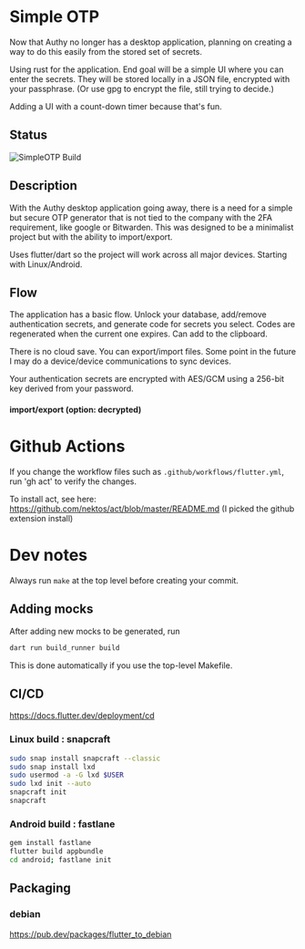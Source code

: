 # Simple OTP

Now that Authy no longer has a desktop application, planning on creating a way 
to do this easily from the stored set of secrets.

Using rust for the application. End goal will be a simple UI where you can 
enter the secrets. They will be stored locally in a JSON file, encrypted with 
your passphrase. (Or use gpg to encrypt the file, still trying to decide.)

Adding a UI with a count-down timer because that's fun.

## Status
![SimpleOTP Build](https://github.com/Simple-OTP/simple-otp/actions/workflows/simple_otp_build.yml/badge.svg)

## Description

With the Authy desktop application going away, there is a need for a
simple but secure OTP generator that is not tied to the company with
the 2FA requirement, like google or Bitwarden. This was designed to be
a minimalist project but with the ability to import/export.

Uses flutter/dart so the project will work across all major devices.
Starting with Linux/Android.

## Flow

The application has a basic flow. Unlock your database, add/remove
authentication secrets, and generate code for secrets you
select. Codes are regenerated when the current one expires. Can add to
the clipboard.

There is no cloud save. You can export/import files. Some point in the
future I may do a device/device communications to sync devices.

Your authentication secrets are encrypted with AES/GCM using a 256-bit
key derived from your password.

#### import/export (option: decrypted)

# Github Actions

If you change the workflow files such as `.github/workflows/flutter.yml`, 
run 'gh act' to verify the changes. 

To install act, see here: https://github.com/nektos/act/blob/master/README.md (I picked the github extension install)

# Dev notes

Always run `make` at the top level before creating your commit.

## Adding mocks

After adding new mocks to be generated,
run

```bash
dart run build_runner build
```

This is done automatically if you use the top-level Makefile.

## CI/CD

https://docs.flutter.dev/deployment/cd

### Linux build : snapcraft

```bash
sudo snap install snapcraft --classic
sudo snap install lxd
sudo usermod -a -G lxd $USER
sudo lxd init --auto
snapcraft init
snapcraft
```

### Android build : fastlane
    
```bash
gem install fastlane
flutter build appbundle
cd android; fastlane init
```

## Packaging

### debian

https://pub.dev/packages/flutter_to_debian


